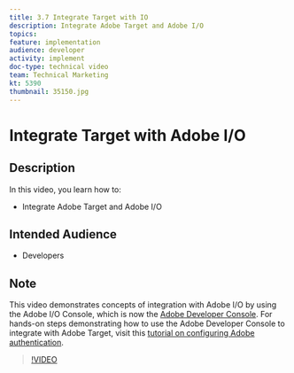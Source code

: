 ```yaml
---
title: 3.7 Integrate Target with IO
description: Integrate Adobe Target and Adobe I/O
topics: 
feature: implementation
audience: developer
activity: implement
doc-type: technical video
team: Technical Marketing
kt: 5390
thumbnail: 35150.jpg
---
```


# Integrate Target with Adobe I/O

## Description

In this video, you learn how to:

* Integrate Adobe Target and Adobe I/O

## Intended Audience

* Developers

## Note

This video demonstrates concepts of integration with Adobe I/O by using the Adobe I/O Console, which is now the [Adobe Developer Console](https://console.adobe.io/home). For hands-on steps demonstrating how to use the Adobe Developer Console to integrate with Adobe Target, visit this [tutorial on configuring Adobe authentication](https://docs.adobe.com/content/help/en/target-learn/tutorials/apis/configure-io-target-integration.html#tutorials).

>[!VIDEO](https://video.tv.adobe.com/v/35150/?quality=12)


